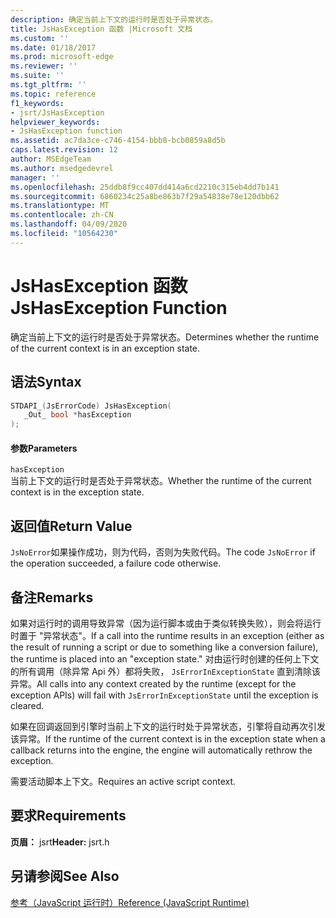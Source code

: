 ```yaml
---
description: 确定当前上下文的运行时是否处于异常状态。
title: JsHasException 函数 |Microsoft 文档
ms.custom: ''
ms.date: 01/18/2017
ms.prod: microsoft-edge
ms.reviewer: ''
ms.suite: ''
ms.tgt_pltfrm: ''
ms.topic: reference
f1_keywords:
- jsrt/JsHasException
helpviewer_keywords:
- JsHasException function
ms.assetid: ac7da3ce-c746-4154-bbb8-bcb0859a8d5b
caps.latest.revision: 12
author: MSEdgeTeam
ms.author: msedgedevrel
manager: ''
ms.openlocfilehash: 25ddb8f9cc407dd414a6cd2210c315eb4dd7b141
ms.sourcegitcommit: 6860234c25a8be863b7f29a54838e78e120dbb62
ms.translationtype: MT
ms.contentlocale: zh-CN
ms.lasthandoff: 04/09/2020
ms.locfileid: "10564230"
---
```

# <span data-ttu-id="1ea47-103">JsHasException 函数</span><span class="sxs-lookup"><span data-stu-id="1ea47-103">JsHasException Function</span></span>
<span data-ttu-id="1ea47-104">确定当前上下文的运行时是否处于异常状态。</span><span class="sxs-lookup"><span data-stu-id="1ea47-104">Determines whether the runtime of the current context is in an exception state.</span></span>  
  
## <span data-ttu-id="1ea47-105">语法</span><span class="sxs-lookup"><span data-stu-id="1ea47-105">Syntax</span></span>  
  
```cpp  
STDAPI_(JsErrorCode) JsHasException(  
   _Out_ bool *hasException  
);  
```  
  
#### <span data-ttu-id="1ea47-106">参数</span><span class="sxs-lookup"><span data-stu-id="1ea47-106">Parameters</span></span>  
 `hasException`  
 <span data-ttu-id="1ea47-107">当前上下文的运行时是否处于异常状态。</span><span class="sxs-lookup"><span data-stu-id="1ea47-107">Whether the runtime of the current context is in the exception state.</span></span>  
  
## <span data-ttu-id="1ea47-108">返回值</span><span class="sxs-lookup"><span data-stu-id="1ea47-108">Return Value</span></span>  
 <span data-ttu-id="1ea47-109">`JsNoError`如果操作成功，则为代码，否则为失败代码。</span><span class="sxs-lookup"><span data-stu-id="1ea47-109">The code `JsNoError` if the operation succeeded, a failure code otherwise.</span></span>  
  
## <span data-ttu-id="1ea47-110">备注</span><span class="sxs-lookup"><span data-stu-id="1ea47-110">Remarks</span></span>  
 <span data-ttu-id="1ea47-111">如果对运行时的调用导致异常（因为运行脚本或由于类似转换失败），则会将运行时置于 "异常状态"。</span><span class="sxs-lookup"><span data-stu-id="1ea47-111">If a call into the runtime results in an exception (either as the result of running a script or due to something like a conversion failure), the runtime is placed into an "exception state."</span></span> <span data-ttu-id="1ea47-112">对由运行时创建的任何上下文的所有调用（除异常 Api 外）都将失败， `JsErrorInExceptionState` 直到清除该异常。</span><span class="sxs-lookup"><span data-stu-id="1ea47-112">All calls into any context created by the runtime (except for the exception APIs) will fail with `JsErrorInExceptionState` until the exception is cleared.</span></span>  
  
 <span data-ttu-id="1ea47-113">如果在回调返回到引擎时当前上下文的运行时处于异常状态，引擎将自动再次引发该异常。</span><span class="sxs-lookup"><span data-stu-id="1ea47-113">If the runtime of the current context is in the exception state when a callback returns into the engine, the engine will automatically rethrow the exception.</span></span>  
  
 <span data-ttu-id="1ea47-114">需要活动脚本上下文。</span><span class="sxs-lookup"><span data-stu-id="1ea47-114">Requires an active script context.</span></span>  
  
## <span data-ttu-id="1ea47-115">要求</span><span class="sxs-lookup"><span data-stu-id="1ea47-115">Requirements</span></span>  
 <span data-ttu-id="1ea47-116">**页眉：** jsrt</span><span class="sxs-lookup"><span data-stu-id="1ea47-116">**Header:** jsrt.h</span></span>  
  
## <span data-ttu-id="1ea47-117">另请参阅</span><span class="sxs-lookup"><span data-stu-id="1ea47-117">See Also</span></span>  
 [<span data-ttu-id="1ea47-118">参考（JavaScript 运行时）</span><span class="sxs-lookup"><span data-stu-id="1ea47-118">Reference (JavaScript Runtime)</span></span>](../chakra-hosting/reference-javascript-runtime.md)